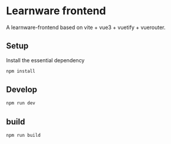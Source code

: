# Learnware frontend

A learnware-frontend based on vite + vue3 + vuetify + vuerouter.

## Setup

Install the essential dependency

```bash
npm install
```

## Develop

```bash
npm run dev
```

## build

```bash
npm run build
```